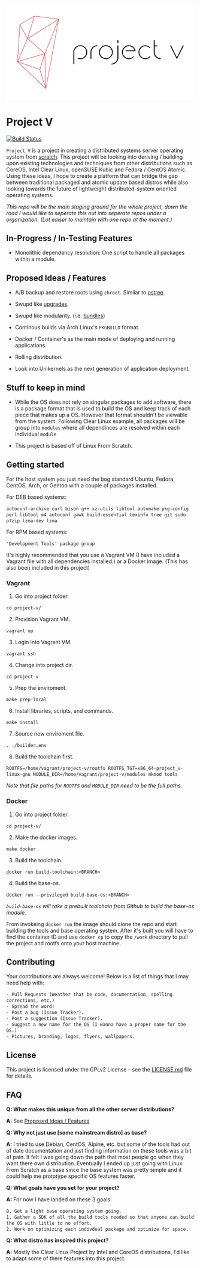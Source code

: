 <p align="center">
  <img alt="Project V Logo" src="https://raw.githubusercontent.com/junland/miniature-journey/master/images/logo_transparent_github.png" />
</p>

# Project V 
[![Build Status](https://dev.azure.com/junlandfoss/Github/_apis/build/status/junland.project-v?branchName=master)](https://dev.azure.com/junlandfoss/Github/_build/latest?definitionId=5&branchName=master)

`Project V` is a project in creating a distributed systems server operating system from [scratch](http://www.linuxfromscratch.org/). This project will be looking into deriving / building upon existing technologies and techniques from other distributions such as CoreOS, Intel Clear Linux, openSUSE Kubic and Fedora / CentOS Atomic. Using these ideas, I hope to create a platform that can bridge the gap between traditional packaged and atomic update based distros while also looking towards the future of lightweight distributed-system oriented operating systems.

_This repo will be the main staging ground for the whole project, down the road I would like to seperate this out into seperate repos under a organization. (Lot eaiser to maintain with one repo at the moment.)_

## In-Progress / In-Testing Features

* Monolithic dependancy resolution: One script to handle all packages within a module.

## Proposed Ideas / Features

* A/B backup and restore roots using `chroot`. Similar to [ostree](https://ostree.readthedocs.io/en/latest/).

* Swupd like [upgrades](https://clearlinux.org/documentation/clear-linux/concepts/swupd-about#updating).

* Swupd like modularity. (i.e. [bundles](https://clearlinux.org/documentation/clear-linux/concepts/bundles-about))

* Continous builds via Arch Linux's `PKGBUILD` format.

* Docker / Container's as the main mode of deploying and running applications.

* Rolling distribution.

* Look into Unikernels as the next generation of application deployment.

## Stuff to keep in mind

* While the OS does not rely on singular packages to add software, there is a package format that is used to build the OS and keep track of each piece that makes up a OS. However that format shouldn't be viewable from the system. Following Clear Linux example, all packages will be group into `modules` where all dependinces are resolved within each individual `module`

* This project is based off of Linux From Scratch.

## Getting started

For the host system you just need the bog standard Ubuntu, Fedora, CentOS, Arch, or Gentoo with a couple of packages installed.

For DEB based systems:
```
autoconf-archive curl bison g++ xz-utils libtool automake pkg-config perl libtool m4 autoconf gawk build-essential texinfo tree git sudo p7zip lzma-dev lzma
```

For RPM based systems:
```
'Development Tools' package group
```

It's highly recommended that you use a Vagrant VM (I have included a Vagrant file with all dependencies installed.) or a Docker image. (This has also been included in this project)

### Vagrant
1. Go into project folder.
```
cd project-v/
```
2. Provision Vagrant VM.
```
vagrant up
```
3. Login into Vagrant VM.
```
vagrant ssh
```
4. Change into project dir.
```
cd project-v
```
5. Prep the enviroment.
```
make prep-local
```
6. Install libraries, scripts, and commands.
```
make install
```
7. Source new enviroment file.
```
. ./builder.env
```

8. Build the toolchain first.
```
ROOTFS=/home/vagrant/project-v/rootfs ROOTFS_TGT=x86_64-project_v-linux-gnu MODULE_DIR=/home/vagrant/project-v/modules mkmod tools
```

_Note that file paths for `ROOTFS` and `MODULE_DIR` need to be the full paths._


### Docker
1. Go into project folder.
```
cd project-v/
```
2. Make the docker images.
```
make docker
```
3. Build the toolchain.
```
docker run build-toolchain:<BRANCH>
```
4. Build the base-os. 
```
docker run --privileged build-base-os:<BRANCH>
```

_`build-base-os` will take a prebuilt toolchain from Github to build the base-os module._

From invokeing `docker run` the image should clone the repo and start building the tools and base operating system. After it's built you will have to find the container ID and use `docker cp` to copy the `/work` directory to pull the project and rootfs onto your host machine.

## Contributing

Your contributions are always welcome! Below is a list of things that I may need help with:

```
- Pull Requests (Weather that be code, documentation, spelling corrections, etc.)
- Spread the word!
- Post a bug (Issue Tracker).
- Post a suggestion (Issue Tracker).
- Suggest a new name for the OS (I wanna have a proper name for the OS.)
- Pictures, branding, logos, flyers, wallpapers.
```

## License

This project is licensed under the GPLv2 License - see the [LICENSE.md](LICENSE.md) file for details.

## FAQ
**Q: What makes this unique from all the other server distributions?**

**A:** See [Proposed Ideas / Features](https://github.com/junland/project-v#proposed-ideas--features)

**Q: Why not just use [some mainstream distro] as base?**

**A:** I tried to use Debian, CentOS, Alpine, etc. but some of the tools had out of date documentation and just finding information on these tools was a bit of pain. It felt I was going down the path that most people go when they want there own distribution. Eventually I ended up just going with Linux From Scratch as a base since the base system was pretty simple and it could help me prototype specific OS features faster.

**Q: What goals have you set for your project?**

**A:** For now I have landed on these 3 goals:
```
0. Get a light base operating system going.
1. Gather a SDK of all the build tools needed so that anyone can build the OS with little to no effort.
2. Work on optimizing each indivdual package and optimize for space.
```

**Q: What distro has inspired this project?**

**A:** Mostly the Clear Linux Project by Intel and CoreOS distributions, I'd like to adapt some of there features into this project.
